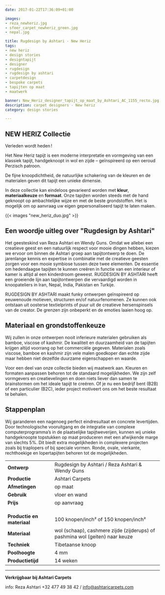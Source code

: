 ```yaml
---
date: 2017-01-22T17:36:09+01:00

images:
- reza_newheriz.jpg
- sfeer_carpet_newheriz_green.jpg
- nepal.jpg

title: Rugdesign by Ashtari - New Heriz
tags:
- new heriz
- design stories
- designtapijt
- designer
- rugdesign
- rugdesign by ashtari
- carpetdesign
- bespoke carpets
- tapijten op maat
- maatwerk

banner: New_Heriz_designer_tapijt_op_maat_by_Ashtari_AC_1155_recto.jpg
description: carpet designers - New heriz
category: design stories

---
```


## NEW HERIZ Collectie
Verleden wordt heden !

Het New Heriz tapijt is een moderne interpretatie en vormgeving van een klassiek tapijt, handgeknoopt in wol en zijde – geïnspireerd op een oeroud Perzisch patroon.

<!--more-->

De fijne knoopdichtheid, de natuurlijke schakering van de kleuren en de materialen geven dit tapijt een unieke dimensie.

In deze collectie kan eindeloos gevarieerd worden met **kleur**, **materiaalkeuze** en **formaat**. Onze tapijten worden steeds met de hand geknoopt op ambachtelijke wijze en met de beste grondstoffen. Het is mogelijk om op aanvraag uw eigen gepersonaliseerd tapijt te laten maken.

{{< images "new_heriz_duo.jpg" >}}

## Een woordje uitleg over "Rugdesign by Ashtari"
Het geesteskind van Reza Ashtari en Wendy Guns. Omdat we allebei een creatieve geest en een natuurlijk respect voor mooie dingen hebben, kiezen we ervoor om binnen de Ashtari groep aan tapijtontwerp te doen. De jarenlange kennis en expertise in combinatie met de creatieve geesten zorgen voor een mooie symbiose tussen deze twee elementen. De essentie om hedendaagse tapijten te kunnen creëren in functie van een interieur of kamer is altijd al een kinderdroom geweest. RUGDESIGN BY ASHTARI heeft een groeiende lijn aan tapijtontwerpen die vervaardigd worden in knoopateliers in Iran, Nepal, India, Pakistan en Turkije.

RUGDESIGN BY ASHTARI maakt funky ontwerpen geïnspireerd op eeuwenoude motieven, structuren en/of natuurfenomenen. Ze kunnen ook ontstaan uit oosterse textielprints of puur uit de creatieve hersenspinsels van de creator. De grenzen zijn onbeperkt en de emoties laaien hoog op.

## Materiaal en grondstoffenkeuze

Wij zullen in onze ontwerpen nooit inferieure materialen gebruiken als bamboe, viscose of kashmir. De kwaliteit en duurzaamheid van de tapijten krijgen altijd voorrang op het commerciële gegeven. Materialen zoals viscose, bamboe en kashmir zijn vele malen goedkoper dan echte zijde maar hebben niet dezelfde duurzame eigenschappen en waarde.

Voor een deel van onze collectie bieden wij maatwerk aan. Kleuren en formaten aanpassen behoren tot de standaard mogelijkheden. We zijn zelf vormgevers en creatievelingen en doen niets liever dan samen te brainstormen om het ideale tapijt te creëren. Of je nu een bedrijf bent (B2B) of een particulier (B2C), ieder project motiveert ons om het beste resultaat te behalen.

## Stappenplan

Wij garanderen een nagenoeg perfect eindresultaat en concrete levertijden. Door technologische vooruitgang en de integratie van complexe computerprogramma’s in de plaatselijke tapijtweverijen, kunnen wij unieke handgeknoopte topstukken op maat produceren met een afwijkende marge van slechts 5%. Dit biedt extra mogelijkheden in complexere projecten zoals bij traplopers of bij speciale vormen. Ronde, ovale, vierkante, rechthoekige en lopertapijten behoren tot de mogelijkheden.


|    |    |
|----|----|
| **Ontwerp** | Rugdesign by Ashtari / Reza Ashtari & Wendy Guns |
| **Productie** | Ashtari Carpets |
| **Afmetingen** | op maat |
| **Gebruik** | vloer en wand |
| **Prijs** | op aanvraag |
|    |    |
|    |    |
|    |    |
| **Productie en materiaal** | 100 knopen/inch² of 150 knopen/inch²|
| **Materiaal** | wol (schaap), cashmere zijde (zijderups) of pashmina wol (geiten) naar keuze |
| **Techniek** | Tibetaanse knoop |
| **Poolhoogte** | 4 mm |
| **Productietijd** | 14 weken |

---

**Verkrijgbaar bij Ashtari Carpets**

info: Reza Ashtari +32 477 49 38 42 / info@ashtaricarpets.com


